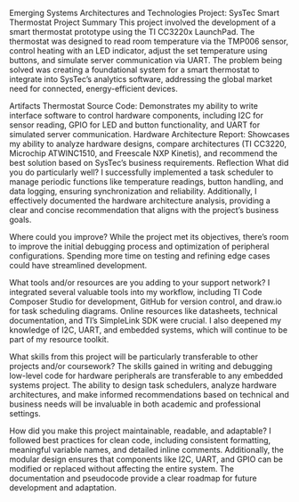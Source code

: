 Emerging Systems Architectures and Technologies Project: SysTec Smart Thermostat
Project Summary
This project involved the development of a smart thermostat prototype using the TI CC3220x LaunchPad. The thermostat was designed to read room temperature via the TMP006 sensor, control heating with an LED indicator, adjust the set temperature using buttons, and simulate server communication via UART. The problem being solved was creating a foundational system for a smart thermostat to integrate into SysTec’s analytics software, addressing the global market need for connected, energy-efficient devices.

Artifacts
Thermostat Source Code: Demonstrates my ability to write interface software to control hardware components, including I2C for sensor reading, GPIO for LED and button functionality, and UART for simulated server communication.
Hardware Architecture Report: Showcases my ability to analyze hardware designs, compare architectures (TI CC3220, Microchip ATWINC1510, and Freescale NXP Kinetis), and recommend the best solution based on SysTec’s business requirements.
Reflection
What did you do particularly well?
I successfully implemented a task scheduler to manage periodic functions like temperature readings, button handling, and data logging, ensuring synchronization and reliability. Additionally, I effectively documented the hardware architecture analysis, providing a clear and concise recommendation that aligns with the project’s business goals.

Where could you improve?
While the project met its objectives, there’s room to improve the initial debugging process and optimization of peripheral configurations. Spending more time on testing and refining edge cases could have streamlined development.

What tools and/or resources are you adding to your support network?
I integrated several valuable tools into my workflow, including TI Code Composer Studio for development, GitHub for version control, and draw.io for task scheduling diagrams. Online resources like datasheets, technical documentation, and TI’s SimpleLink SDK were crucial. I also deepened my knowledge of I2C, UART, and embedded systems, which will continue to be part of my resource toolkit.

What skills from this project will be particularly transferable to other projects and/or coursework?
The skills gained in writing and debugging low-level code for hardware peripherals are transferable to any embedded systems project. The ability to design task schedulers, analyze hardware architectures, and make informed recommendations based on technical and business needs will be invaluable in both academic and professional settings.

How did you make this project maintainable, readable, and adaptable?
I followed best practices for clean code, including consistent formatting, meaningful variable names, and detailed inline comments. Additionally, the modular design ensures that components like I2C, UART, and GPIO can be modified or replaced without affecting the entire system. The documentation and pseudocode provide a clear roadmap for future development and adaptation.
